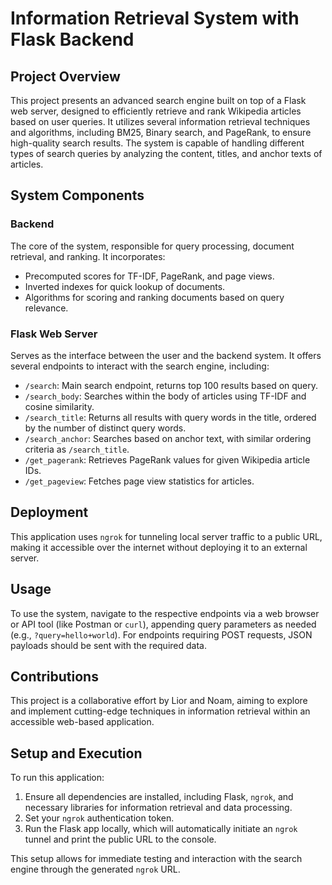 # Information Retrieval System with Flask Backend

## Project Overview
This project presents an advanced search engine built on top of a Flask web server, designed to efficiently retrieve and rank Wikipedia articles based on user queries. It utilizes several information retrieval techniques and algorithms, including BM25, Binary search, and PageRank, to ensure high-quality search results. The system is capable of handling different types of search queries by analyzing the content, titles, and anchor texts of articles.

## System Components

### Backend
The core of the system, responsible for query processing, document retrieval, and ranking. It incorporates:

- Precomputed scores for TF-IDF, PageRank, and page views.
- Inverted indexes for quick lookup of documents.
- Algorithms for scoring and ranking documents based on query relevance.

### Flask Web Server
Serves as the interface between the user and the backend system. It offers several endpoints to interact with the search engine, including:

- `/search`: Main search endpoint, returns top 100 results based on query.
- `/search_body`: Searches within the body of articles using TF-IDF and cosine similarity.
- `/search_title`: Returns all results with query words in the title, ordered by the number of distinct query words.
- `/search_anchor`: Searches based on anchor text, with similar ordering criteria as `/search_title`.
- `/get_pagerank`: Retrieves PageRank values for given Wikipedia article IDs.
- `/get_pageview`: Fetches page view statistics for articles.

## Deployment
This application uses `ngrok` for tunneling local server traffic to a public URL, making it accessible over the internet without deploying it to an external server.

## Usage
To use the system, navigate to the respective endpoints via a web browser or API tool (like Postman or `curl`), appending query parameters as needed (e.g., `?query=hello+world`). For endpoints requiring POST requests, JSON payloads should be sent with the required data.

## Contributions
This project is a collaborative effort by Lior and Noam, aiming to explore and implement cutting-edge techniques in information retrieval within an accessible web-based application.

## Setup and Execution
To run this application:

1. Ensure all dependencies are installed, including Flask, `ngrok`, and necessary libraries for information retrieval and data processing.
2. Set your `ngrok` authentication token.
3. Run the Flask app locally, which will automatically initiate an `ngrok` tunnel and print the public URL to the console.

This setup allows for immediate testing and interaction with the search engine through the generated `ngrok` URL.

